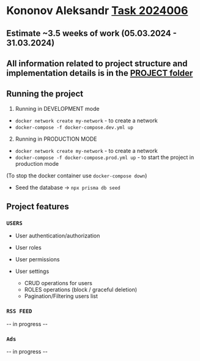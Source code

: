 # Kononov Aleksandr [Task 2024006](https://cloud.devit.group/apps/files/?dir=/&openfile=2751712)

## Estimate ~3.5 weeks of work (05.03.2024 - 31.03.2024)

## All information related to project structure and implementation details is in the [PROJECT folder](https://github.com/Flowerinno/task_2024_cms/tree/main/PROJECT/database)

## Running the project

1. Running in DEVELOPMENT mode

- `docker network create my-network` - to create a network
- `docker-compose -f docker-compose.dev.yml up`

2. Running in PRODUCTION MODE

- `docker network create my-network` - to create a network
- `docker-compose -f docker-compose.prod.yml up` - to start the project in production mode

(To stop the docker container use `docker-compose down`)

- Seed the database -> `npx prisma db seed`

## Project features

### `USERS`

- User authentication/authorization
- User roles
- User permissions
- User settings

  - CRUD operations for users
  - ROLES operations (block / graceful deletion)
  - Pagination/Filtering users list

### `RSS FEED`

-- in progress --

### `Ads`

-- in progress --

